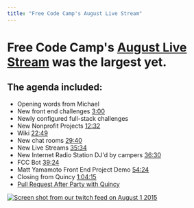 ```yaml
---
title: "Free Code Camp's August Live Stream"
---
```


# Free Code Camp's [August Live Stream](https://youtu.be/UhoxoYrJ6Qs) was the largest yet.

## The agenda included:

*   Opening words from Michael
*   New front end challenges [3:00](https://youtu.be/UhoxoYrJ6Qs?t=3m)
*   Newly configured full-stack challenges
*   New Nonprofit Projects [12:32](https://youtu.be/UhoxoYrJ6Qs?t=12m32s)
*   Wiki [22:49](https://youtu.be/UhoxoYrJ6Qs?t=22m49s)
*   New chat rooms [29:40](https://youtu.be/UhoxoYrJ6Qs?t=29m40s)
*   New Live Streams [35:34](https://youtu.be/UhoxoYrJ6Qs?t=35m34s)
*   New Internet Radio Station DJ'd by campers [36:30](https://youtu.be/UhoxoYrJ6Qs?t=36m30s)
*   FCC Bot [39:24](https://youtu.be/UhoxoYrJ6Qs?t=39m24s)
*   Matt Yamamoto Front End Project Demo [54:24](https://youtu.be/UhoxoYrJ6Qs?t=54m24s)
*   Closing from Quincy [1:04:15](https://youtu.be/UhoxoYrJ6Qs?t=1h4m15s)
*   [Pull Request After Party with Quincy](https://youtu.be/r0lCJ_TFYlI)

[![Screen shot from our twitch feed on August 1 2015](//discourse-user-assets.s3.amazonaws.com/original/2X/2/2630ba14f0dd558a01903fd81d4ebbb9309cb926.png)](http://www.youtube.com/watch?feature=player_embedded&v=UhoxoYrJ6Qs)
